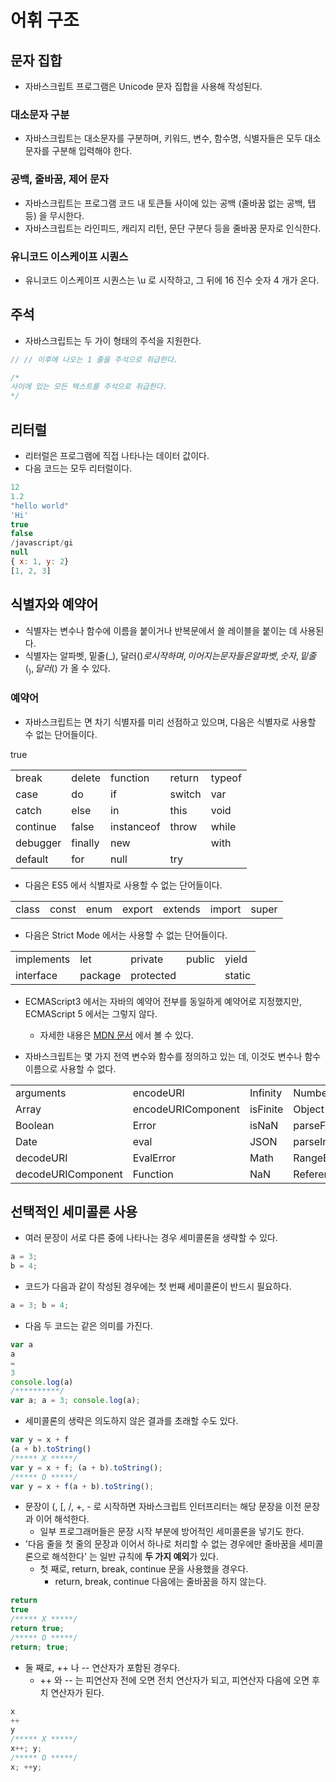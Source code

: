 # 어휘 구조
## 문자 집합
- 자바스크립트 프로그램은 Unicode 문자 집합을 사용해 작성된다.

### 대소문자 구분
- 자바스크립트는 대소문자를 구분하며, 키워드, 변수, 함수명, 식별자들은 모두 대소문자를 구분해 입력해야 한다.

### 공백, 줄바꿈, 제어 문자
- 자바스크립트는 프로그램 코드 내 토큰들 사이에 있는 공백 (줄바꿈 없는 공백, 탭 등) 을 무시한다.
- 자바스크립트는 라인피드, 캐리지 리턴, 문단 구분다 등을 줄바꿈 문자로 인식한다.

### 유니코드 이스케이프 시퀀스
- 유니코드 이스케이프 시퀀스는 \u 로 시작하고, 그 뒤에 16 진수 숫자 4 개가 온다.

## 주석
- 자바스크립트는 두 가이 형태의 주석을 지원한다.
```js
// // 이후에 나오는 1 줄을 주석으로 취급한다.

/*
사이에 있는 모든 텍스트를 주석으로 취급한다.
*/
```

## 리터럴
- 리터럴은 프로그램에 직접 나타나는 데이터 값이다.
- 다음 코드는 모두 리터럴이다.
```js
12
1.2
"hello world"
'Hi'
true
false
/javascript/gi
null
{ x: 1, y: 2}
[1, 2, 3]
```

## 식별자와 예약어
- 식별자는 변수나 함수에 이름을 붙이거나 반복문에서 쓸 레이블을 붙이는
  데 사용된다.
- 식별자는 알파벳, 밑줄(_), 달러($) 로 시작하며, 이어지는 문자들은
  알파벳, 숫자, 밑줄(_), 달러($) 가 올 수 있다.

### 예약어
- 자바스크립트는 면 차기 식별자를 미리 선점하고 있으며, 다음은 식별자로 사용할 수 없는 단어들이다.
<table>
<tbody>
<tr><td>break</td><td>delete</td><td>function</td><td>return</td><td>typeof</td></tr>
<tr><td>case</td><td>do</td><td>if</td><td>switch</td><td>var</td></tr>
<tr><td>catch</td><td>else</td><td>in</td><td>this</td><td>void</td></tr>
<tr><td>continue</td><td>false</td><td>instanceof</td><td>throw</td><td>while</td></tr>
<tr><td>debugger</td><td>finally</td><td>new</td><td></td>true<td>with</td></tr>
<tr><td>default</td><td>for</td><td>null</td><td>try</td><td></td></tr>
</tbody>
</table>

- 다음은 ES5 에서 식별자로 사용할 수 없는 단어들이다.
<table>
<tbody>
<tr><td>class</td><td>const</td><td>enum</td><td>export</td><td>extends</td><td>import</td><td>super</td></tr>
</tbody>
</table>

- 다음은 Strict Mode 에서는 사용할 수 없는 단어들이다.
<table>
<tbody>
<tr><td>implements</td><td>let</td><td>private</td><td>public</td><td>yield</td></tr>
<tr><td>interface</td><td>package</td><td>protected</td><td></td><td>static</td></tr>
</tbody>
</table>

- ECMAScript3 에서는 자바의 예약어 전부를 동일하게 예약어로 지정했지만,
  ECMAScript 5 에서는 그렇지 않다.
  - 자세한 내용은 [MDN 문서](https://developer.mozilla.org/en-US/docs/Web/JavaScript/Reference/Lexical_grammar) 에서 볼 수 있다.

- 자바스크립트는 몇 가지 전역 변수와 함수를 정의하고 있는 데, 이것도 변수나 함수 이름으로 사용할 수 없다.
<table>
<tbody>
<tr><td>arguments</td><td>encodeURI</td><td>Infinity</td><td>Number</td><td>RegExp</td></tr>
<tr><td>Array</td><td>encodeURIComponent</td><td>isFinite</td><td>Object</td><td>String</td></tr>
<tr><td>Boolean</td><td>Error</td><td>isNaN</td><td>parseFloat</td><td>SyntaxError</td></tr>
<tr><td>Date</td><td>eval</td><td>JSON</td><td>parseInt</td><td>TypeError</td></tr>
<tr><td>decodeURI</td><td>EvalError</td><td>Math</td><td>RangeError</td><td>undefined</td></tr>
<tr><td>decodeURIComponent</td><td>Function</td><td>NaN</td><td>ReferenceError</td><td>URIError</td></tr>
</tbody>
</table>

## 선택적인 세미콜론 사용
- 여러 문장이 서로 다른 중에 나타나는 경우 세미콜론을 생략할 수 있다.
```js
a = 3;
b = 4;
```
- 코드가 다음과 같이 작성된 경우에는 첫 번째 세미콜론이 반드시 필요하다.
```js
a = 3; b = 4;
```
- 다음 두 코드는 같은 의미를 가진다.
```js
var a
a
=
3
console.log(a)
/**********/
var a; a = 3; console.log(a);
```
- 세미콜론의 생략은 의도하지 않은 결과를 초래할 수도 있다.
```js
var y = x + f
(a + b).toString()
/***** X *****/
var y = x + f; (a + b).toString();
/***** O *****/
var y = x + f(a + b).toString();
```
- 문장이 (, [, /, +, - 로 시작하면 자바스크립트 인터프리터는 해당 문장을 이전 문장과 이어 해석한다.
  - 일부 프로그래머들은 문장 시작 부분에 방어적인 세미콜론을 넣기도 한다.
- '다음 줄을 첫 줄의 문장과 이어서 하나로 처리할 수 없는 경우에만 줄바꿈을 세미콜론으로 해석한다' 는 일반 규칙에 **두 가지 예외**가 있다.
  - 첫 째로, return, break, continue 문을 사용했을 경우다.
    - return, break, continue 다음에는 줄바꿈을 하지 않는다.
```js
return
true
/***** X *****/
return true;
/***** O *****/
return; true;
```
  - 둘 째로, ++ 나 -- 연산자가 포함된 경우다.
    - ++ 와 -- 는 피연산자 전에 오면 전치 연산자가 되고, 피연산자 다음에 오면 후치 연산자가 된다.
```js
x
++
y
/***** X *****/
x++; y;
/***** O *****/
x; ++y;
```

